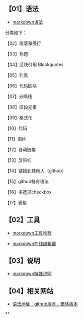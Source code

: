 ## 【01】语法

+ [markdown语法](http://www.cnblogs.com/moyuling/p/8965716.html)

分类如下：

【02】段落和换行

【03】标题

【04】区块引用 Blockquotes

【05】列表

【06】代码区块

【07】分隔线

【08】区段元素

【09】格式化

【10】代码

【11】图片

【12】自动链接

【13】反斜杠

【14】链接到其他人（github）

【15】github特有语法

【16】多选项checkbox

【17】表格

## 【02】工具

+ [markdown工具推荐](http://www.cnblogs.com/moyuling/p/8965723.html)

+ [markdown在线编辑器](http://www.cnblogs.com/moyuling/p/8965721.html)

## 【03】说明

+ [markdown特殊说明](http://www.cnblogs.com/moyuling/p/8965720.html)

## 【04】相关网站

+ [语法地址：github版本，繁体版本](http://www.cnblogs.com/moyuling/p/8965719.html)






**
